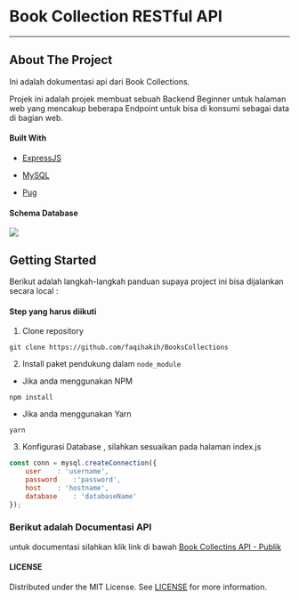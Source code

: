 # Book Collection RESTful API

----------------

## About The Project

Ini adalah dokumentasi api dari Book Collections.

Projek ini adalah projek membuat sebuah Backend Beginner untuk halaman web yang mencakup beberapa Endpoint untuk bisa di konsumi sebagai data di bagian web.

#### Built With

- [ExpressJS](https://expressjs.com/)

- [MySQL](https://www.mysql.com/)

- [Pug](https://pugjs.org/api/getting-started.html)


#### Schema Database

![ ](https://res.cloudinary.com/zada/image/upload/v1613666570/screenshot-localhost-2021.02.18-22_11_25_wkbpka.png)


## Getting Started

Berikut adalah langkah-langkah panduan supaya project ini bisa dijalankan secara local : 

#### Step yang harus diikuti

1. Clone repository

```textile
git clone https://github.com/faqihakih/BooksCollections
```

2. Install paket pendukung dalam `node_module`
- Jika anda menggunakan NPM

```textile
npm install
```

- Jika anda menggunakan Yarn

```textile
yarn
```

3. Konfigurasi Database , silahkan sesuaikan pada halaman index.js

```js
const conn = mysql.createConnection({
    user    : 'username',
    password    :'password',
    host    : 'hostname',
    database    : 'databaseName'
});
```

### Berikut adalah Documentasi API


untuk documentasi silahkan klik link di bawah
[Book Collectins API - Publik](https://documenter.getpostman.com/view/6626576/TVewYPbM)


#### LICENSE

Distributed under the MIT License. See [LICENSE](https://github.com/faqihakih/BooksCollections/blob/main/LICENSE) for more information.